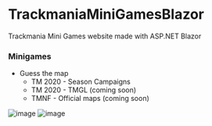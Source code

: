 # TrackmaniaMiniGamesBlazor
 Trackmania Mini Games website made with ASP.NET Blazor
 
 
### Minigames
* Guess the map
  * TM 2020 - Season Campaigns
  * TM 2020 - TMGL (coming soon)
  * TMNF - Official maps (coming soon)


![image](https://github.com/TheSweMaster/TrackmaniaMiniGamesBlazor/assets/23028331/21a75c89-5ae3-4a10-bb62-499f9c508631)
![image](https://github.com/TheSweMaster/TrackmaniaMiniGamesBlazor/assets/23028331/dfbd81f8-9ae9-4492-970f-9cd683a5cba9)

